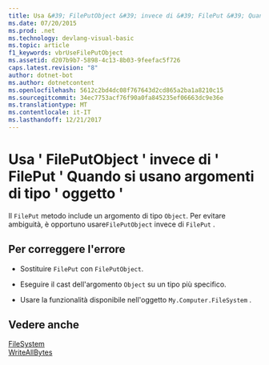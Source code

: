 ```yaml
---
title: Usa &#39; FilePutObject &#39; invece di &#39; FilePut &#39; Quando si usano argomenti di tipo &#39; oggetto &#39;
ms.date: 07/20/2015
ms.prod: .net
ms.technology: devlang-visual-basic
ms.topic: article
f1_keywords: vbrUseFilePutObject
ms.assetid: d207b9b7-5898-4c13-8b03-9feefac5f726
caps.latest.revision: "8"
author: dotnet-bot
ms.author: dotnetcontent
ms.openlocfilehash: 5612c2bd4dc08f767643d2cd865a2ba1a8210c15
ms.sourcegitcommit: 34ec7753acf76f90a0fa845235ef06663dc9e36e
ms.translationtype: MT
ms.contentlocale: it-IT
ms.lasthandoff: 12/21/2017
---
```

# <a name="use-39fileputobject39-instead-of-39fileput39-when-using-argument-of-type-39object39"></a>Usa &#39; FilePutObject &#39; invece di &#39; FilePut &#39; Quando si usano argomenti di tipo &#39; oggetto &#39;
Il `FilePut` metodo include un argomento di tipo `Object`. Per evitare ambiguità, è opportuno usare`FilePutObject` invece di `FilePut` .  
  
## <a name="to-correct-this-error"></a>Per correggere l'errore  
  
-   Sostituire `FilePut` con `FilePutObject`.  
  
-   Eseguire il cast dell'argomento `Object` su un tipo più specifico.  
  
-   Usare la funzionalità disponibile nell'oggetto `My.Computer.FileSystem` .  
  
## <a name="see-also"></a>Vedere anche  
   
 [FileSystem](xref:Microsoft.VisualBasic.FileIO.FileSystem)  
 [WriteAllBytes](xref:Microsoft.VisualBasic.MyServices.FileSystemProxy.WriteAllBytes%2A)

